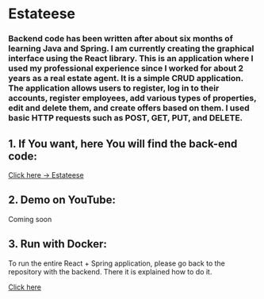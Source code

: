 # Estateese

### Backend code has been written after about six months of learning Java and Spring. I am currently creating the graphical interface using the React library. This is an application where I used my professional experience since I worked for about 2 years as a real estate agent. It is a simple CRUD application. The application allows users to register, log in to their accounts, register employees, add various types of properties, edit and delete them, and create offers based on them. I used basic HTTP requests such as POST, GET, PUT, and DELETE.

## 1. If You want, here You will find the back-end code:
<p><a href="https://github.com/maciej-jankowskii/estateese-backend">Click here -> Estateese</a></p>

## 2. Demo on YouTube:
Coming soon

## 3. Run with Docker:
To run the entire React + Spring application, please go back to the repository with the backend. There it is explained how to do it.
<p><a href="https://github.com/maciej-jankowskii/estateese-backend">Click here</a></p>


